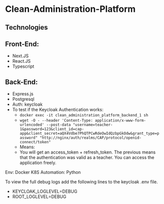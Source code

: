 # Clean-Administration-Platform

## Technologies

## Front-End:
 - Next.JS 
 - React.JS
 - Typescript


## Back-End:
 - Express.js
 - Postgresql
 - Auth: keycloak
 - To test if the Keycloak Authentication works: 
    * `docker exec -it clean_administration_platform_backend_1 sh`
    * `wget -O - --header 'Content-Type: application/x-www-form-urlencoded' --post-data "username=teacher-1&password=123&client_id=cap-app&client_secret=aQX4Vdbe7PhQTPCwRdeOwIdQzbpGkOdw&grant_type=password" "http://nginx/auth/realms/CAP/protocol/openid-connect/token"`
    * Means: 
    * You will get an access_token + refresh_token. The previous means that the authentication was valid as a teacher. You can access the application freely.


Env: Docker K8S
Automation: Python

To view the full debug logs add the following lines to the keycloak .env file.
* KEYCLOAK_LOGLEVEL=DEBUG
* ROOT_LOGLEVEL=DEBUG